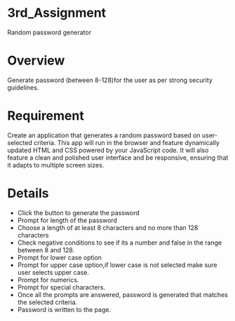 # 3rd_Assignment
Random password generator

# Overview
Generate password (between 8-128)for the user as per strong security guidelines.

# Requirement
Create an application that generates a random password based on user-selected criteria. This app will run in the browser and feature dynamically updated HTML and CSS powered by your JavaScript code. It will also feature a clean and polished user interface and be responsive, ensuring that it adapts to multiple screen sizes.

# Details
- Click the button to generate the password
- Prompt for length of the password 
- Choose a length of at least 8 characters and no more than 128 characters
- Check negative conditions to see if its a number and false in the range between 8 and 128.
- Prompt for lower case option
- Prompt for upper case option,if lower case is not selected make sure user selects upper case.
- Prompt for numerics.
- Prompt for special characters.
- Once all the prompts are answered, password is generated that matches the selected criteria.
- Password is written to the page.

